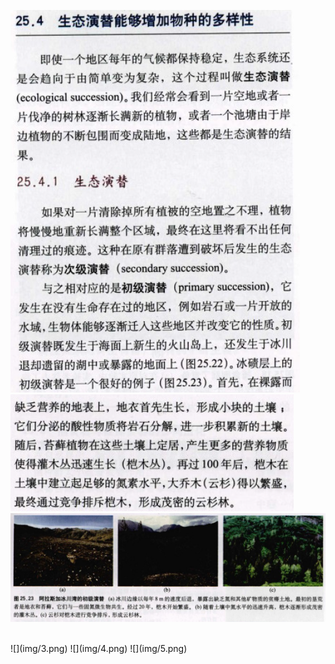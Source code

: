 
![](img/1.png)  
![](img/2.png)  
![](img/pic.png)  

<br>
![](img/3.png)  
![](img/4.png)  
![](img/5.png)  




















<br>
<br>

